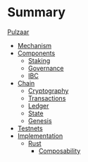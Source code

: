 # Summary

[Pulzaar](./pulzaar.md)

- [Mechanism](./mechanism.md)
- [Components]()
  - [Staking]()
  - [Governance]()
  - [IBC]()
- [Chain]()
  - [Cryptography](./crypto.md)
  - [Transactions](./chain/transaction.md)
  - [Ledger]()
  - [State]()
  - [Genesis]()
- [Testnets](./testnets.md)
- [Implementation]()
  - [Rust]()
    - [Composability](./implementation/rust/composability.md)
